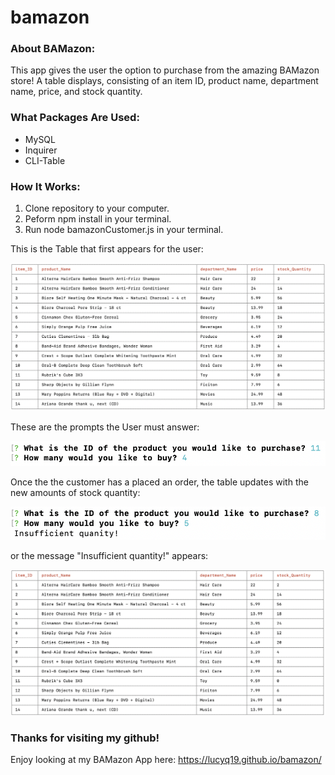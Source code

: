 # bamazon

### About BAMazon:

This app gives the user the option to purchase from the amazing BAMazon store!  A table displays, consisting of an item ID, product name, department name, price, and stock quantity.

### What Packages Are Used:
* MySQL
* Inquirer
* CLI-Table

### How It Works:

1. Clone repository to your computer.
2. Peform npm install in your terminal.
3. Run node bamazonCustomer.js in your terminal.

This is the Table that first appears for the user:

![Image of BAMazon Customer Application Table](./images/BAMazonCustomerApplicationTable.png)

These are the prompts the User must answer:

![Image of BAMazon Customer Prompts](./images/BAMazonCustomerPrompts.png)

Once the the customer has a placed an order, the table updates with the new amounts of stock quantity:

![Image of BAMazon Insufficient Quantity Message](./images/BAMazonInsufficientQuantityMessage.png)


or the message "Insufficient quantity!" appears:

![Image of BAMazon Insufficient Quantity Message](./images/BAMazonUpdateTable.png)

### Thanks for visiting my github!

Enjoy looking at my BAMazon App here: https://lucyq19.github.io/bamazon/